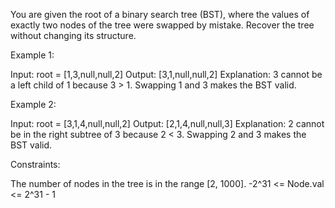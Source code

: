 You are given the root of a binary search tree (BST), where the values of exactly two nodes of the tree were swapped by mistake. Recover the tree without changing its structure.

Example 1:

Input: root = [1,3,null,null,2]
Output: [3,1,null,null,2]
Explanation: 3 cannot be a left child of 1 because 3 > 1. Swapping 1 and 3 makes the BST valid.

Example 2:

Input: root = [3,1,4,null,null,2]
Output: [2,1,4,null,null,3]
Explanation: 2 cannot be in the right subtree of 3 because 2 < 3. Swapping 2 and 3 makes the BST valid.

Constraints:

The number of nodes in the tree is in the range [2, 1000].
-2^31 <= Node.val <= 2^31 - 1
